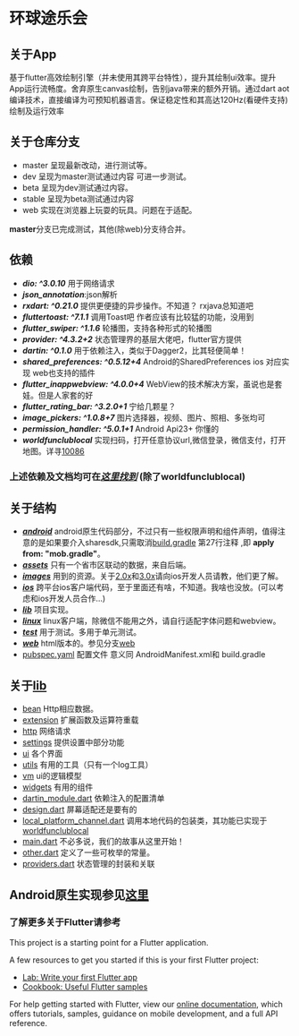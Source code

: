 # 环球途乐会

## 关于App

基于flutter高效绘制引擎（并未使用其跨平台特性），提升其绘制ui效率。提升App运行流畅度。舍弃原生canvas绘制，告别java带来的额外开销。通过dart aot
编译技术，直接编译为可预知机器语言。保证稳定性和其高达120Hz(看硬件支持)绘制及运行效率

## 关于仓库分支

* master 呈现最新改动，进行测试等。
* dev 呈现为master测试通过内容 可进一步测试。
* beta 呈现为dev测试通过内容。
* stable 呈现为beta测试通过内容
* web 实现在浏览器上玩耍的玩具。问题在于适配。 

**master**分支已完成测试，其他(除web)分支待合并。

## 依赖

* _**dio: ^3.0.10**_ 用于网络请求
* **_json_annotation_**:json解析
* **_rxdart: ^0.21.0_** 提供更便捷的异步操作。不知道？ rxjava总知道吧
* **_fluttertoast: ^7.1.1_** 调用Toast吧 作者应该有比较猛的功能，没用到
* **_flutter_swiper: ^1.1.6_** 轮播图，支持各种形式的轮播图
* **_provider: ^4.3.2+2_** 状态管理界的基层大佬吧，flutter官方提供
* **_dartin: ^0.1.0_** 用于依赖注入，类似于Dagger2，比其轻便简单！
* **_shared_preferences: ^0.5.12+4_** Android的SharedPreferences ios 对应实现 web也支持的插件
* **_flutter_inappwebview: ^4.0.0+4_** WebView的技术解决方案，虽说也是套娃。但是人家套的好
* **_flutter_rating_bar: ^3.2.0+1_** 宁给几颗星？
* **_image_pickers: ^1.0.8+7_** 图片选择器，视频、图片、照相、多张均可
* **_permission_handler: ^5.0.1+1_** Android Api23+ 你懂的
* **_worldfunclublocal_** 实现扫码，打开任意协议url,微信登录，微信支付，打开地图。详寻[10086](https://github.com/AndromedaX7/worldfunclublocal)   
### 上述依赖及文档均可在[**_这里找到_**](https://pub.dev/) (除了worldfunclublocal)

## 关于结构
* [_**android**_](android) android原生代码部分，不过只有一些权限声明和组件声明，值得注意的是如果要介入sharesdk,只需取消[build.gradle](android/app/build.gradle) 第27行注释 ,即 **apply from: "mob.gradle"**。
* [_**assets**_](assets) 只有一个省市区联动的数据，来自后端。
* [_**images**_](images) 用到的资源。关于[2.0x](images/2.0x)和[3.0x](images/3.0x)请向ios开发人员请教，他们更了解。
* [_**ios**_](ios) 跨平台ios客户端代码，至于里面还有啥，不知道。我啥也没放。(可以考虑和ios开发人员合作...)
* [_**lib**_](lib) 项目实现。
* [_**linux**_](linux) linux客户端，除微信不能用之外，请自行适配字体问题和webview。
* [_**test**_](test) 用于测试。多用于单元测试。
* [_**web**_](web) html版本的。参见分支[web](https://github.com/AndromedaX7/worldfunclub/tree/web)
* [pubspec.yaml](pubspec.yaml) 配置文件 意义同 AndroidManifest.xml和 build.gradle

## 关于[lib](lib)
* [bean](lib/bean) Http相应数据。
* [extension](lib/extensions) 扩展函数及运算符重载
* [http](lib/http) 网络请求
* [settings](lib/settings) 提供设置中部分功能
* [ui](lib/ui) 各个界面
* [utils](lib/utils) 有用的工具（只有一个log工具）
* [vm](lib/vm) ui的逻辑模型
* [widgets](lib/widgets) 有用的组件
* [dartin_module.dart](lib/dartin_module.dart) 依赖注入的配置清单
* [design.dart](lib/design.dart) 屏幕适配还是要有的
* [local_platform_channel.dart](lib/local_platform_channel.dart) 调用本地代码的包装类，其功能已实现于[worldfunclublocal](https://github.com/AndromedaX7/worldfunclublocal)
* [main.dart](lib/main.dart) 不必多说，我们的故事从这里开始！
* [other.dart](lib/other.dart) 定义了一些可枚举的常量。
* [providers.dart](lib/providers.dart) 状态管理的封装和关联

## Android原生实现参见[这里](https://gitee.com/Tokra/WorldFunClub-Android/blob/master/README.md)

### 了解更多关于Flutter请参考

This project is a starting point for a Flutter application.

A few resources to get you started if this is your first Flutter project:

- [Lab: Write your first Flutter app](https://flutter.dev/docs/get-started/codelab)
- [Cookbook: Useful Flutter samples](https://flutter.dev/docs/cookbook)

For help getting started with Flutter, view our
[online documentation](https://flutter.dev/docs), which offers tutorials, samples, guidance on mobile development, and a
full API reference.
